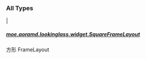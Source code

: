 

### All Types

|

##### [moe.aoramd.lookinglass.widget.SquareFrameLayout](../moe.aoramd.lookinglass.widget/-square-frame-layout/index.md)

方形 FrameLayout


